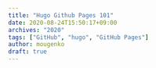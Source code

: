 ```yaml
---
title: "Hugo Github Pages 101"
date: 2020-08-24T15:50:17+09:00
archives: "2020"
tags: ["GitHub", "hugo", "GitHub Pages"]
author: mougenko
draft: true
---
```

